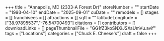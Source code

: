 +++
title = "Annapolis, MD (2333-A Forest Dr)"
storeNumber = ""
startDate = "1993-04-10"
endDate = "2025-09-01"
cuDate = ""
remodels = []
stages = []
franchisees = []
attractions = []
sqft = ""
latitudeLongitude = ["38.97895537","-76.54700493"]
citations = []
contributors = []
downloadLinks = []
pageThumbnailFile = "GG1fZ3koSNXiJSXaUmVu.avif"
tags = ["Locations"]
categories = ["Chuck E. Cheese's"]
draft = false
+++
